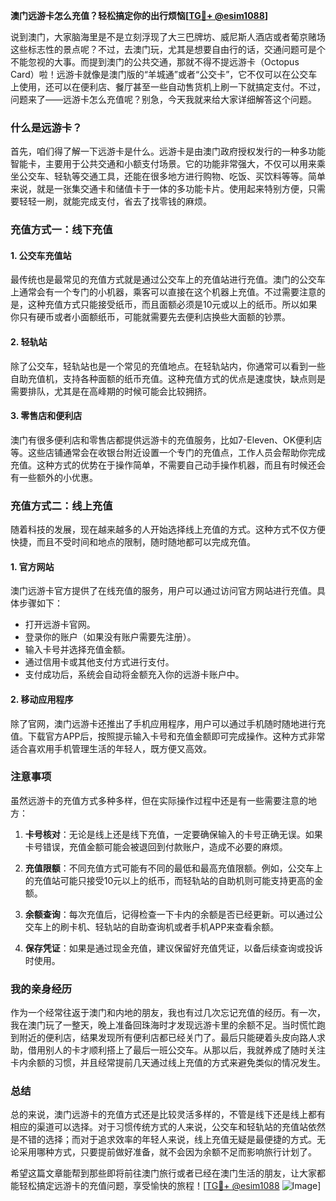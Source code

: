 **澳门远游卡怎么充值？轻松搞定你的出行烦恼[[TG💪+ @esim1088](https://t.me/s/esim1088)]**

说到澳门，大家脑海里是不是立刻浮现了大三巴牌坊、威尼斯人酒店或者葡京赌场这些标志性的景点呢？不过，去澳门玩，尤其是想要自由行的话，交通问题可是个不能忽视的大事。而提到澳门的公共交通，那就不得不提远游卡（Octopus Card）啦！远游卡就像是澳门版的“羊城通”或者“公交卡”，它不仅可以在公交车上使用，还可以在便利店、餐厅甚至一些自动售货机上刷一下就搞定支付。不过，问题来了——远游卡怎么充值呢？别急，今天我就来给大家详细解答这个问题。

### 什么是远游卡？

首先，咱们得了解一下远游卡是什么。远游卡是由澳门政府授权发行的一种多功能智能卡，主要用于公共交通和小额支付场景。它的功能非常强大，不仅可以用来乘坐公交车、轻轨等交通工具，还能在很多地方进行购物、吃饭、买饮料等等。简单来说，就是一张集交通卡和储值卡于一体的多功能卡片。使用起来特别方便，只需要轻轻一刷，就能完成支付，省去了找零钱的麻烦。

### 充值方式一：线下充值

#### 1. 公交车充值站
最传统也是最常见的充值方式就是通过公交车上的充值站进行充值。澳门的公交车上通常会有一个专门的小机器，乘客可以直接在这个机器上充值。不过需要注意的是，这种充值方式只能接受纸币，而且面额必须是10元或以上的纸币。所以如果你只有硬币或者小面额纸币，可能就需要先去便利店换些大面额的钞票。

#### 2. 轻轨站
除了公交车，轻轨站也是一个常见的充值地点。在轻轨站内，你通常可以看到一些自助充值机，支持各种面额的纸币充值。这种充值方式的优点是速度快，缺点则是需要排队，尤其是在高峰期的时候可能会比较拥挤。

#### 3. 零售店和便利店
澳门有很多便利店和零售店都提供远游卡的充值服务，比如7-Eleven、OK便利店等。这些店铺通常会在收银台附近设置一个专门的充值点，工作人员会帮助你完成充值。这种方式的优势在于操作简单，不需要自己动手操作机器，而且有时候还会有一些额外的小优惠。

### 充值方式二：线上充值

随着科技的发展，现在越来越多的人开始选择线上充值的方式。这种方式不仅方便快捷，而且不受时间和地点的限制，随时随地都可以完成充值。

#### 1. 官方网站
澳门远游卡官方提供了在线充值的服务，用户可以通过访问官方网站进行充值。具体步骤如下：
- 打开远游卡官网。
- 登录你的账户（如果没有账户需要先注册）。
- 输入卡号并选择充值金额。
- 通过信用卡或其他支付方式进行支付。
- 支付成功后，系统会自动将金额充入你的远游卡账户中。

#### 2. 移动应用程序
除了官网，澳门远游卡还推出了手机应用程序，用户可以通过手机随时随地进行充值。下载官方APP后，按照提示输入卡号和充值金额即可完成操作。这种方式非常适合喜欢用手机管理生活的年轻人，既方便又高效。

### 注意事项

虽然远游卡的充值方式多种多样，但在实际操作过程中还是有一些需要注意的地方：

1. **卡号核对**：无论是线上还是线下充值，一定要确保输入的卡号正确无误。如果卡号错误，充值金额可能会被退回到付款账户，造成不必要的麻烦。
   
2. **充值限额**：不同充值方式可能有不同的最低和最高充值限额。例如，公交车上的充值站可能只接受10元以上的纸币，而轻轨站的自助机则可能支持更高的金额。

3. **余额查询**：每次充值后，记得检查一下卡内的余额是否已经更新。可以通过公交车上的刷卡机、轻轨站的自助查询机或者手机APP来查看余额。

4. **保存凭证**：如果是通过现金充值，建议保留好充值凭证，以备后续查询或投诉时使用。

### 我的亲身经历

作为一个经常往返于澳门和内地的朋友，我也有过几次忘记充值的经历。有一次，我在澳门玩了一整天，晚上准备回珠海时才发现远游卡里的余额不足。当时慌忙跑到附近的便利店，结果发现所有便利店都已经关门了。最后只能硬着头皮向路人求助，借用别人的卡才顺利搭上了最后一班公交车。从那以后，我就养成了随时关注卡内余额的习惯，并且经常提前几天通过线上充值的方式来避免类似的情况发生。

### 总结

总的来说，澳门远游卡的充值方式还是比较灵活多样的，不管是线下还是线上都有相应的渠道可以选择。对于习惯传统方式的人来说，公交车和轻轨站的充值站依然是不错的选择；而对于追求效率的年轻人来说，线上充值无疑是最便捷的方式。无论采用哪种方式，只要提前做好准备，就不会因为余额不足而影响旅行计划了。

希望这篇文章能帮到那些即将前往澳门旅行或者已经在澳门生活的朋友，让大家都能轻松搞定远游卡的充值问题，享受愉快的旅程！[[TG💪+ @esim1088](https://t.me/s/esim1088) ![Image](https://i.postimg.cc/4NQfJmqS/Snipaste-2025-05-13-00-14-12.png)]